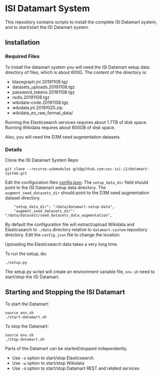 # ISI Datamart System

This repository contains scripts to install the complete ISI Datamart system, and to start/start the
ISI Datamart system.

## Installation

### Required Files

To install the datamart system you will need the ISI Datamart setup data directory of files, which
is about 600G. The content of the directory is:

- blazegraph.jnl.20191108.tgz
- datasets_uploads.20191108.tgz
- password_tokens.20191108.tgz
- redis.20191108.tgz
- wikidata-code.20191108.tgz
- wikidata.jnl.20191025.zip
- wikidata_es_raw_format_data/

Running the Elasticsearch services requires about 1.7TB of disk space. Running Wikidata requires
about 800GB of disk space.

Also, you will need the D3M seed augmentation datasets.

### Details

Clone the ISI Datamart System Repo

```
git clone --recurse-submodules git@github.com:usc-isi-i2/datamart-system.git
```

Edit the configuration files [config.json](config.json). The `setup_data_dir` field should point to
the ISI Datamart setup data directory. The `augment_seed_datasets_dir` should point to the D3M seed
augmentation dataset directory.

```
    "setup_data_dir": "/data/datamart-setup-data",
    "augment_seed_datasets_dir": "/data/datasets/seed_datasets_data_augmentation",
```

By default the configuration file will extract/upload Wikidata and Elasticsearch to  `./data` directory relative to `datamart-system` repository directory. Edit the `config.json` file to change the location.

Uploading the Elasticsearch data takes a very long time.

To run the setup, do:

```
./setup.py
```

The setup.py script will create an environment variable file, `env.sh` need to start/stop the ISI Datamart.

## Starting and Stopping the ISI Datamart

To start the Datamart:

```
source env.sh
./start-datamart.sh
```

To stop the Datamart:

```
source env.sh
./stop-datamart.sh
```

Parts of the Datamart can be started/stopped independently.

- Use `-e` option to start/stop Elasticsearch
- Use `-w` option to start/stop Wikidata
- Use `-d` option to start/stop Datamart REST and related services


